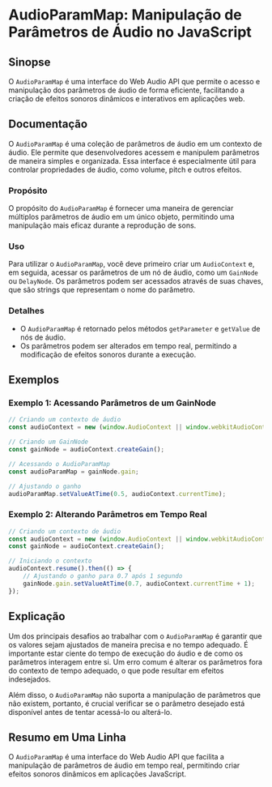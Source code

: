 <!--
Meta Description: # AudioParamMap: Manipulação de Parâmetros de Áudio no JavaScript ## Sinopse O `AudioParamMap` é uma interface do Web Audio API que permite o acesso e...
Meta Keywords: parâmetros, audioparammap, áudio, audiocontext, que
-->

# AudioParamMap: Manipulação de Parâmetros de Áudio no JavaScript

## Sinopse
O `AudioParamMap` é uma interface do Web Audio API que permite o acesso e manipulação dos parâmetros de áudio de forma eficiente, facilitando a criação de efeitos sonoros dinâmicos e interativos em aplicações web.

## Documentação
O `AudioParamMap` é uma coleção de parâmetros de áudio em um contexto de áudio. Ele permite que desenvolvedores acessem e manipulem parâmetros de maneira simples e organizada. Essa interface é especialmente útil para controlar propriedades de áudio, como volume, pitch e outros efeitos.

### Propósito
O propósito do `AudioParamMap` é fornecer uma maneira de gerenciar múltiplos parâmetros de áudio em um único objeto, permitindo uma manipulação mais eficaz durante a reprodução de sons.

### Uso
Para utilizar o `AudioParamMap`, você deve primeiro criar um `AudioContext` e, em seguida, acessar os parâmetros de um nó de áudio, como um `GainNode` ou `DelayNode`. Os parâmetros podem ser acessados através de suas chaves, que são strings que representam o nome do parâmetro.

### Detalhes
- O `AudioParamMap` é retornado pelos métodos `getParameter` e `getValue` de nós de áudio.
- Os parâmetros podem ser alterados em tempo real, permitindo a modificação de efeitos sonoros durante a execução.

## Exemplos
### Exemplo 1: Acessando Parâmetros de um GainNode
```javascript
// Criando um contexto de áudio
const audioContext = new (window.AudioContext || window.webkitAudioContext)();

// Criando um GainNode
const gainNode = audioContext.createGain();

// Acessando o AudioParamMap
const audioParamMap = gainNode.gain;

// Ajustando o ganho
audioParamMap.setValueAtTime(0.5, audioContext.currentTime);
```

### Exemplo 2: Alterando Parâmetros em Tempo Real
```javascript
// Criando um contexto de áudio
const audioContext = new (window.AudioContext || window.webkitAudioContext)();
const gainNode = audioContext.createGain();

// Iniciando o contexto
audioContext.resume().then(() => {
    // Ajustando o ganho para 0.7 após 1 segundo
    gainNode.gain.setValueAtTime(0.7, audioContext.currentTime + 1);
});
```

## Explicação
Um dos principais desafios ao trabalhar com o `AudioParamMap` é garantir que os valores sejam ajustados de maneira precisa e no tempo adequado. É importante estar ciente do tempo de execução do áudio e de como os parâmetros interagem entre si. Um erro comum é alterar os parâmetros fora do contexto de tempo adequado, o que pode resultar em efeitos indesejados.

Além disso, o `AudioParamMap` não suporta a manipulação de parâmetros que não existem, portanto, é crucial verificar se o parâmetro desejado está disponível antes de tentar acessá-lo ou alterá-lo.

## Resumo em Uma Linha
O `AudioParamMap` é uma interface do Web Audio API que facilita a manipulação de parâmetros de áudio em tempo real, permitindo criar efeitos sonoros dinâmicos em aplicações JavaScript.